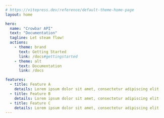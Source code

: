 ```yaml
---
# https://vitepress.dev/reference/default-theme-home-page
layout: home

hero:
  name: "Crowbar API"
  text: "Documentation"
  tagline: Let steam flow!
  actions:
    - theme: brand
      text: Getting Started
      link: /docs#gettingstarted
    - theme: alt
      text: Documentation
      link: /docs

features:
  - title: Feature A
    details: Lorem ipsum dolor sit amet, consectetur adipiscing elit
  - title: Feature B
    details: Lorem ipsum dolor sit amet, consectetur adipiscing elit
  - title: Feature C
    details: Lorem ipsum dolor sit amet, consectetur adipiscing elit
---
```


